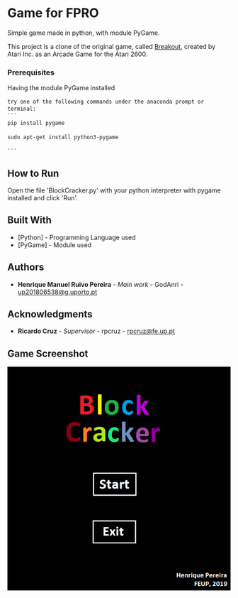 # Game for FPRO

Simple game made in python, with module PyGame.

This project is a clone of the original game, called [Breakout](https://en.wikipedia.org/wiki/Breakout_(video_game)), created by Atari Inc. as an Arcade Game for the Atari 2600.

### Prerequisites

Having the module PyGame installed

    try one of the following commands under the anaconda prompt or terminal:
    ```
    pip install pygame
    
    sudo apt-get install python3-pygame
    
    ```

## How to Run

 Open the file 'BlockCracker.py' with your python interpreter with pygame installed and click 'Run'.

## Built With

* [Python] - Programming Language used
* [PyGame] - Module used

## Authors

* **Henrique Manuel Ruivo Pereira** - *Main work* - GodAnri - up201806538@g.uporto.pt

## Acknowledgments

* **Ricardo Cruz** - *Supervisor* - rpcruz - rpcruz@fe.up.pt

## Game Screenshot

![Game Screenshot](Images/Screenshot.png "Game Screenshot")
